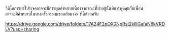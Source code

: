 วีดีโอการทำโปรเจคอาจจะมีการพูดคำหยาบเนื่องจากขณะที่ทำอยู่นั้นมีการพูดคุยกับเพื่อน<br>
อาจจะมีคำหยาบในบางครั้งกระผมขออภัยมา ณ ที่นี้ด้วยครับ

https://drive.google.com/drive/folders/17A24F2pOX0NpRst2klllGafaN6kVRDLV?usp=sharing